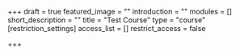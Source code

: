 +++
draft = true
featured_image = ""
introduction = ""
modules = []
short_description = ""
title = "Test Course"
type = "course"
[restriction_settings]
access_list = []
restrict_access = false

+++
